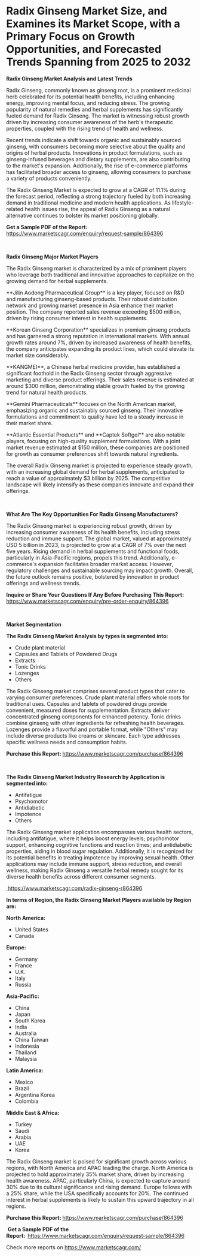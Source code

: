 <p><h1>Radix Ginseng Market Size, and Examines its Market Scope, with a Primary Focus on Growth Opportunities, and Forecasted Trends Spanning from 2025 to 2032</h1></p><p><strong>Radix Ginseng Market Analysis and Latest Trends</strong></p>
<p><p>Radix Ginseng, commonly known as ginseng root, is a prominent medicinal herb celebrated for its potential health benefits, including enhancing energy, improving mental focus, and reducing stress. The growing popularity of natural remedies and herbal supplements has significantly fueled demand for Radix Ginseng. The market is witnessing robust growth driven by increasing consumer awareness of the herb's therapeutic properties, coupled with the rising trend of health and wellness.</p><p>Recent trends indicate a shift towards organic and sustainably sourced ginseng, with consumers becoming more selective about the quality and origins of herbal products. Innovations in product formulations, such as ginseng-infused beverages and dietary supplements, are also contributing to the market's expansion. Additionally, the rise of e-commerce platforms has facilitated broader access to ginseng, allowing consumers to purchase a variety of products conveniently.</p><p>The Radix Ginseng Market is expected to grow at a CAGR of 11.1% during the forecast period, reflecting a strong trajectory fueled by both increasing demand in traditional medicine and modern health applications. As lifestyle-related health issues rise, the appeal of Radix Ginseng as a natural alternative continues to bolster its market positioning globally.</p></p>
<p><strong>Get a Sample PDF of the Report:&nbsp;</strong> <a href="https://www.marketscagr.com/enquiry/request-sample/864396?utm_campaign=1766&utm_medium=2&utm_source=Github&utm_content=ia&utm_term=08032025&utm_id=radix-ginseng">https://www.marketscagr.com/enquiry/request-sample/864396</a></p>
<p>&nbsp;</p>
<p><strong>Radix Ginseng Major Market Players</strong></p>
<p><p>The Radix Ginseng market is characterized by a mix of prominent players who leverage both traditional and innovative approaches to capitalize on the growing demand for herbal supplements. </p><p>**Jilin Aodong Pharmaceutical Group** is a key player, focused on R&D and manufacturing ginseng-based products. Their robust distribution network and growing market presence in Asia enhance their market position. The company reported sales revenue exceeding $500 million, driven by rising consumer interest in health supplements.</p><p>**Korean Ginseng Corporation** specializes in premium ginseng products and has garnered a strong reputation in international markets. With annual growth rates around 7%, driven by increased awareness of health benefits, the company anticipates expanding its product lines, which could elevate its market size considerably.</p><p>**KANGMEI**, a Chinese herbal medicine provider, has established a significant foothold in the Radix Ginseng sector through aggressive marketing and diverse product offerings. Their sales revenue is estimated at around $300 million, demonstrating stable growth fueled by the growing trend for natural health products.</p><p>**Gemini Pharmaceuticals** focuses on the North American market, emphasizing organic and sustainably sourced ginseng. Their innovative formulations and commitment to quality have led to a steady increase in their market share.</p><p>**Atlantic Essential Products** and **Captek Softgel** are also notable players, focusing on high-quality supplement formulations. With a joint market revenue estimated at $150 million, these companies are positioned for growth as consumer preferences shift towards natural ingredients.</p><p>The overall Radix Ginseng market is projected to experience steady growth, with an increasing global demand for herbal supplements, anticipated to reach a value of approximately $3 billion by 2025. The competitive landscape will likely intensify as these companies innovate and expand their offerings.</p></p>
<p>&nbsp;</p>
<p><strong>What Are The Key Opportunities For Radix Ginseng Manufacturers?</strong></p>
<p><p>The Radix Ginseng market is experiencing robust growth, driven by increasing consumer awareness of its health benefits, including stress reduction and immune support. The global market, valued at approximately USD 5 billion in 2023, is projected to grow at a CAGR of 7% over the next five years. Rising demand in herbal supplements and functional foods, particularly in Asia-Pacific regions, propels this trend. Additionally, e-commerce's expansion facilitates broader market access. However, regulatory challenges and sustainable sourcing may impact growth. Overall, the future outlook remains positive, bolstered by innovation in product offerings and wellness trends.</p></p>
<p><strong>Inquire or Share Your Questions If Any Before Purchasing This Report:</strong> <a href="https://www.marketscagr.com/enquiry/pre-order-enquiry/864396?utm_campaign=1766&utm_medium=2&utm_source=Github&utm_content=ia&utm_term=08032025&utm_id=radix-ginseng">https://www.marketscagr.com/enquiry/pre-order-enquiry/864396</a></p>
<p>&nbsp;</p>
<p><strong>Market Segmentation</strong></p>
<p><strong>The Radix Ginseng Market Analysis by types is segmented into:</strong></p>
<p><ul><li>Crude plant material</li><li>Capsules and Tablets of Powdered Drugs</li><li>Extracts</li><li>Tonic Drinks</li><li>Lozenges</li><li>Others</li></ul></p>
<p><p>The Radix Ginseng market comprises several product types that cater to varying consumer preferences. Crude plant material offers whole roots for traditional uses. Capsules and tablets of powdered drugs provide convenient, measured doses for supplementation. Extracts deliver concentrated ginseng components for enhanced potency. Tonic drinks combine ginseng with other ingredients for refreshing health beverages. Lozenges provide a flavorful and portable format, while "Others" may include diverse products like creams or skincare. Each type addresses specific wellness needs and consumption habits.</p></p>
<p><strong>Purchase this Report:&nbsp;</strong><a href="https://www.marketscagr.com/purchase/864396?utm_campaign=1766&utm_medium=2&utm_source=Github&utm_content=ia&utm_term=08032025&utm_id=radix-ginseng">https://www.marketscagr.com/purchase/864396</a></p>
<p>&nbsp;</p>
<p><strong>The Radix Ginseng Market Industry Research by Application is segmented into:</strong></p>
<p><ul><li>Antifatigue</li><li>Psychomotor</li><li>Antidiabetic</li><li>Impotence</li><li>Others</li></ul></p>
<p><p>The Radix Ginseng market application encompasses various health sectors, including antifatigue, where it helps boost energy levels; psychomotor support, enhancing cognitive functions and reaction times; and antidiabetic properties, aiding in blood sugar regulation. Additionally, it is recognized for its potential benefits in treating impotence by improving sexual health. Other applications may include immune support, stress reduction, and overall wellness, making Radix Ginseng a versatile herbal remedy sought for its diverse health benefits across different consumer segments.</p></p>
<p><a href="https://www.marketscagr.com/radix-ginseng-r864396?utm_campaign=1766&utm_medium=2&utm_source=Github&utm_content=ia&utm_term=08032025&utm_id=radix-ginseng">&nbsp;https://www.marketscagr.com/radix-ginseng-r864396</a></p>
<p><strong>In terms of Region, the Radix Ginseng Market Players available by Region are:</strong></p>
<p>
    <p> <strong> North America: </strong>
        <ul>
            <li>United States</li>
            <li>Canada</li>
        </ul>
        </p> 
    <p> <strong> Europe: </strong>
        <ul>
            <li>Germany</li>
            <li>France</li>
            <li>U.K.</li>
            <li>Italy</li>
            <li>Russia</li>
        </ul>
        </p> 
    <p> <strong> Asia-Pacific: </strong>
        <ul>
            <li>China</li>
            <li>Japan</li>
            <li>South Korea</li>
            <li>India</li>
            <li>Australia</li>
            <li>China Taiwan</li>
            <li>Indonesia</li>
            <li>Thailand</li>
            <li>Malaysia</li>
        </ul>
        </p> 
    <p> <strong> Latin America: </strong>
        <ul>
            <li>Mexico</li>
            <li>Brazil</li>
            <li>Argentina Korea</li>
            <li>Colombia</li>
        </ul>
        </p> 
    <p> <strong> Middle East & Africa: </strong>
        <ul>
            <li>Turkey</li>
            <li>Saudi</li>
            <li>Arabia</li>
            <li>UAE</li>
            <li>Korea</li>
        </ul>
    </p>
    </p>
<p><p>The Radix Ginseng market is poised for significant growth across various regions, with North America and APAC leading the charge. North America is projected to hold approximately 35% market share, driven by increasing health awareness. APAC, particularly China, is expected to capture around 30% due to its cultural significance and rising demand. Europe follows with a 25% share, while the USA specifically accounts for 20%. The continued interest in herbal supplements is likely to sustain this upward trajectory in all regions.</p></p>
<p><strong>Purchase this Report: </strong><a href="https://www.marketscagr.com/purchase/864396?utm_campaign=1766&utm_medium=2&utm_source=Github&utm_content=ia&utm_term=08032025&utm_id=radix-ginseng">https://www.marketscagr.com/purchase/864396</a></p>
<p>&nbsp;<strong>Get a Sample PDF of the Report:&nbsp;&nbsp;</strong><a href="https://www.marketscagr.com/enquiry/request-sample/864396?utm_campaign=1766&utm_medium=2&utm_source=Github&utm_content=ia&utm_term=08032025&utm_id=radix-ginseng">https://www.marketscagr.com/enquiry/request-sample/864396</a></p>
<p><strong></strong></p>
<p>Check more reports on <a href="https://www.marketscagr.com/?utm_campaign=1766&utm_medium=2&utm_source=Github&utm_content=ia&utm_term=08032025&utm_id=radix-ginseng">https://www.marketscagr.com/</a></p>
